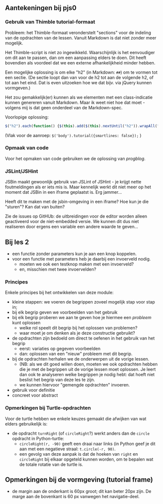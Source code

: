 ## Aantekeningen bij pjs0

### Gebruik van Thimble tutorial-formaat

Probleem: het Thimble-formaat veronderstelt "sections" voor de indeling van de opdrachten van de lessen. Vanuit Markdown is dat niet zonder meer mogelijk.

Het Thimble-script is niet zo ingewikkeld. Waarschijnlijk is het eenvoudiger om dit aan te passen, dan om een aanpassing elders te doen. Dit heeft bovendien als voordeel dat we een externe afhankelijkheid minder hebben.

Een mogelijke oplossing is om elke "h2" (in Markdown: `##`) om te vormen tot een sectie.
(De sectie loopt dan van voor de h2 tot aan de volgende h2, of tot aan het eind. Dat is even uitzoeken hoe we dat bijv. via jQuery kunnen vormgeven.)

Het zou gemakkelijk(er) kunnen als we elementen met een class-indicatie kunnen genereren vanuit Markdown. Maar ik weet niet hoe dat moet - volgens mij is dat geen onderdeel van de Markdown-spec.

Voorlopige oplossing:

```js
$("h2").each(function() {$(this).add($(this).nextUntil("h2")).wrapAll("<section />")});

```

(Vlak voor de aanroep:  `$('body').tutorial({smartlines: false});` )

### Opmaak van code

Voor het opmaken van code gebruiken we de oplossing van *progblog*.

### JSLint/JSHint

JSBin maakt gewoonlijk gebruik van JSLint of JSHint - je krijgt nette foutmeldingen als er iets mis is. Maar kennelijk werkt dit niet meer op het moment dat JSBin in een iframe geplaatst is. Erg jammer...

Heeft dit te maken met de jsbin-omgeving in een iframe? Hoe kun je die "sturen"? Kan dat van buiten?

Zie de issues op GitHUb: de uitbreidingen voor de editor worden alleen geactiveerd voor de niet-embedded versie. We kunnen dit dus niet realiseren door ergens een variable een andere waarde te geven...

## Bij les 2

* een functie zonder parameters kun je aan een knop koppelen.
* voor een functie met parameters heb je daarbij een invoerveld nodig.
    * moeten we ook een testknop maken met een invoerveld?
    * en, misschien met twee invoervelden?
    
### Principes

Enkele principes bij het ontwikkelen van deze module:

* kleine stappen: we voeren de begrippen zoveel mogelijk stap voor stap in;
* bij elk begrip geven we voorbeelden van het gebruik
* bij elk begrip proberen we aan te geven hoe je hiermee een *probleem* kunt oplossen
    * welke rol speelt dit begrip bij het oplossen van problemen?
    * waar moet je om denken als je deze constructie gebruikt?
* de opdrachten zijn bedoeld om direct te oefenen in het gebruik van het begrip
    * eerst: variaties op gegeven voorbeelden
    * dan: oplossen van een "nieuw" probleem met dit begrip.
* bij de opdrachten herhalen we de onderwerpen uit de vorige lessen.
    * (NB: als we dit goed willen doen, moeten we ook opdrachten hebben die je met de begrippen uit de vorige lessen moet oplossen. Je leert dan ook te analyseren welke begrippen je nodig hebt: dat hoeft niet beslist het begrip van deze les te zijn.
    * we kunnen hiervoor "gemengde opdrachten" invoeren.
* gebruik voor definitie
* concreet voor abstract

### Opmerkingen bij Turtle-opdrachten

Voor de turtle hebben we enkele keuzes gemaakt die afwijken van wat elders gebruikelijk is:

* de opdracht `turnRight` (of `circleRight`?) werkt anders dan de `circle` opdracht in Python-turtle:
    * `circleRight(r, -90)` geeft een draai naar links (in Python geef je dit aan met een negatieve straal: `t.circle(-r, 90)`. 
    * een gevolg van deze aanpak is dat de hoeken van `right` en `circleRight` bij elkaar opgeteld kunnen worden, om te bepalen wat de totale rotatie van de turtle is.
    
## Opmerkingen bij de vormgeving (tutorial frame)

* de margin aan de onderkant is 60px groot; dit kan beter 20px zijn. De marge aan de bovenkant is 60 px vanwegen het navigatie-deel.